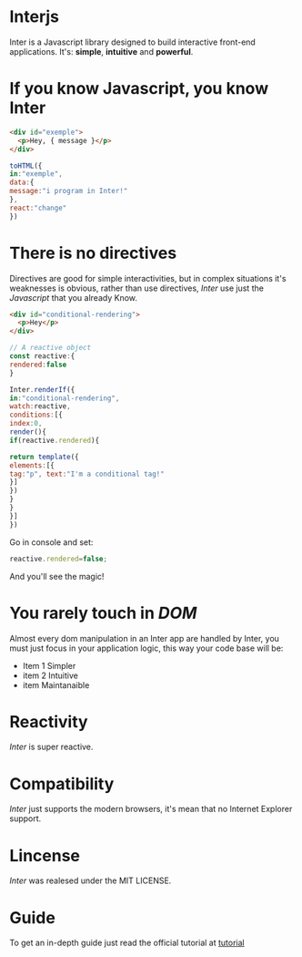 # Interjs
Inter is a Javascript library designed to build interactive front-end applications.
It's: **simple**, **intuitive** and **powerful**.

# If you know Javascript, you know Inter

````html 
<div id="exemple">
  <p>Hey, { message }</p>
</div> 

````

```javascript
toHTML({
in:"exemple",
data:{
message:"i program in Inter!"
},
react:"change"
})
```

# There is no directives

Directives are good for simple interactivities, but in complex situations
it's weaknesses is obvious, rather than use directives,  *Inter* use just the *Javascript*
that you already Know.

```html
<div id="conditional-rendering">
  <p>Hey</p>
</div>
```
```javascript
// A reactive object
const reactive:{
rendered:false
}

Inter.renderIf({
in:"conditional-rendering",
watch:reactive,
conditions:[{
index:0,
render(){
if(reactive.rendered){

return template({
elements:[{
tag:"p", text:"I'm a conditional tag!"
}]
})
}
}
}]
})
```
Go in console and set:

```javascript
reactive.rendered=false;
```

And you'll see the magic!

# You rarely touch in *DOM*

Almost every dom manipulation in an Inter app are handled by Inter, you  must just focus in your application logic, this way your code base will be:

* Item 1 Simpler
* item 2 Intuitive
* item Maintanaible

# Reactivity

*Inter* is super reactive.

# Compatibility

*Inter* just supports the modern browsers, it's mean that no Internet Explorer support.

# Lincense

*Inter* was realesed under the MIT LICENSE.

# Guide

To get an in-depth guide just read the official tutorial at [tutorial](http://interjs.epizy.com/v1/tutorial/instalacao)

